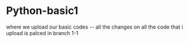 # Python-basic1
where we upload our basic codes  --
all the changes on all the code that i upload is palced in branch 1-1
